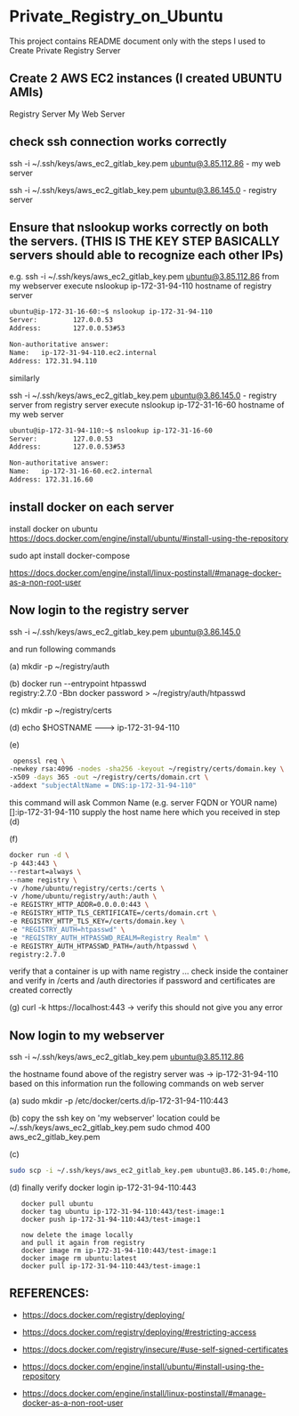 # Private_Registry_on_Ubuntu
This project contains README document only with the steps I used to Create Private Registry Server

## Create 2 AWS EC2 instances (I created UBUNTU AMIs)
   Registry Server
   My Web Server

## check ssh connection works correctly

   ssh -i ~/.ssh/keys/aws_ec2_gitlab_key.pem ubuntu@3.85.112.86 - my web server

   ssh -i ~/.ssh/keys/aws_ec2_gitlab_key.pem ubuntu@3.86.145.0  - registry server

   

## Ensure that nslookup works correctly on both the servers. (THIS IS THE KEY STEP BASICALLY servers should able to recognize each other IPs)
   e.g. 
   ssh -i ~/.ssh/keys/aws_ec2_gitlab_key.pem ubuntu@3.85.112.86
   from my webserver execute
   nslookup ip-172-31-94-110  hostname of registry server
   
   ~~~~sh
   ubuntu@ip-172-31-16-60:~$ nslookup ip-172-31-94-110
   Server:         127.0.0.53
   Address:        127.0.0.53#53

   Non-authoritative answer:
   Name:   ip-172-31-94-110.ec2.internal
   Address: 172.31.94.110
   ~~~~



   similarly
   
   ssh -i ~/.ssh/keys/aws_ec2_gitlab_key.pem ubuntu@3.86.145.0  - registry server
   from registry server execute
   nslookup ip-172-31-16-60 hostname of my web server

   ~~~~sh
   ubuntu@ip-172-31-94-110:~$ nslookup ip-172-31-16-60
   Server:         127.0.0.53
   Address:        127.0.0.53#53

   Non-authoritative answer:
   Name:   ip-172-31-16-60.ec2.internal
   Address: 172.31.16.60
   ~~~~


## install docker on each server
install docker on ubuntu
https://docs.docker.com/engine/install/ubuntu/#install-using-the-repository


sudo apt install docker-compose

https://docs.docker.com/engine/install/linux-postinstall/#manage-docker-as-a-non-root-user

## Now login to the registry server


   ssh -i ~/.ssh/keys/aws_ec2_gitlab_key.pem ubuntu@3.86.145.0
   
   and run following commands
   
   (a) mkdir -p ~/registry/auth
   
   (b) docker run --entrypoint htpasswd \
         registry:2.7.0 -Bbn docker password > ~/registry/auth/htpasswd

   
   (c) mkdir -p ~/registry/certs


   (d) echo $HOSTNAME  ---> ip-172-31-94-110

   (e) 
   ~~~~sh
    openssl req \
  -newkey rsa:4096 -nodes -sha256 -keyout ~/registry/certs/domain.key \
  -x509 -days 365 -out ~/registry/certs/domain.crt \
  -addext "subjectAltName = DNS:ip-172-31-94-110"
   ~~~~

   this command will ask
   Common Name (e.g. server FQDN or YOUR name) []:ip-172-31-94-110
   supply the host name here which you received in step (d)
  
   (f) 
   ~~~~sh
   docker run -d \
  -p 443:443 \
  --restart=always \
  --name registry \
  -v /home/ubuntu/registry/certs:/certs \
  -v /home/ubuntu/registry/auth:/auth \
  -e REGISTRY_HTTP_ADDR=0.0.0.0:443 \
  -e REGISTRY_HTTP_TLS_CERTIFICATE=/certs/domain.crt \
  -e REGISTRY_HTTP_TLS_KEY=/certs/domain.key \
  -e "REGISTRY_AUTH=htpasswd" \
  -e "REGISTRY_AUTH_HTPASSWD_REALM=Registry Realm" \
  -e REGISTRY_AUTH_HTPASSWD_PATH=/auth/htpasswd \
  registry:2.7.0
  ~~~~

   verify that a container is up with name registry ... check inside the container and verify in /certs and /auth directories if password and certificates are 
   created correctly


   (g) curl -k https://localhost:443 -> verify this should not give you any error



## Now login to my webserver
   ssh -i ~/.ssh/keys/aws_ec2_gitlab_key.pem ubuntu@3.85.112.86

   the hostname found above of the registry server was -> ip-172-31-94-110
   based on this information run the following commands on web server

   (a) sudo mkdir -p /etc/docker/certs.d/ip-172-31-94-110:443

   (b) copy the ssh key on 'my webserver' location could be ~/.ssh/keys/aws_ec2_gitlab_key.pem
       sudo chmod 400 aws_ec2_gitlab_key.pem

   (c) 
   ~~~~sh
   sudo scp -i ~/.ssh/keys/aws_ec2_gitlab_key.pem ubuntu@3.86.145.0:/home/ubuntu/registry/certs/domain.crt /etc/docker/certs.d/ip-172-31-94-110:443
   ~~~~

   (d) finally verify
       docker login ip-172-31-94-110:443
      
       docker pull ubuntu
       docker tag ubuntu ip-172-31-94-110:443/test-image:1
       docker push ip-172-31-94-110:443/test-image:1

       now delete the image locally
       and pull it again from registry
       docker image rm ip-172-31-94-110:443/test-image:1
       docker image rm ubuntu:latest
       docker pull ip-172-31-94-110:443/test-image:1
   


## REFERENCES:
- https://docs.docker.com/registry/deploying/
- https://docs.docker.com/registry/deploying/#restricting-access
- https://docs.docker.com/registry/insecure/#use-self-signed-certificates


- https://docs.docker.com/engine/install/ubuntu/#install-using-the-repository
- https://docs.docker.com/engine/install/linux-postinstall/#manage-docker-as-a-non-root-user

